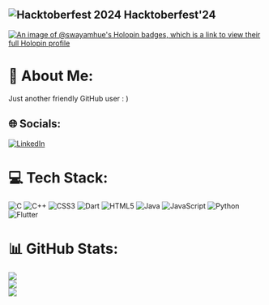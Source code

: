 ## ![Hacktoberfest 2024](https://hacktoberfest.com/_next/static/media/opengraph.da4e7e30.png) Hacktoberfest'24
[![An image of @swayamhue's Holopin badges, which is a link to view their full Holopin profile](https://holopin.me/swayamhue)](https://holopin.io/@swayamhue)

# 💫 About Me:
Just another friendly GitHub user : )

## 🌐 Socials:
[![LinkedIn](https://img.shields.io/badge/LinkedIn-%230077B5.svg?logo=linkedin&logoColor=white)](https://www.linkedin.com/in/swayam16/) 

# 💻 Tech Stack:
![C](https://img.shields.io/badge/c-%2300599C.svg?style=for-the-badge&logo=c&logoColor=white) ![C++](https://img.shields.io/badge/c++-%2300599C.svg?style=for-the-badge&logo=c%2B%2B&logoColor=white) ![CSS3](https://img.shields.io/badge/css3-%231572B6.svg?style=for-the-badge&logo=css3&logoColor=white) ![Dart](https://img.shields.io/badge/dart-%230175C2.svg?style=for-the-badge&logo=dart&logoColor=white) ![HTML5](https://img.shields.io/badge/html5-%23E34F26.svg?style=for-the-badge&logo=html5&logoColor=white) ![Java](https://img.shields.io/badge/java-%23ED8B00.svg?style=for-the-badge&logo=openjdk&logoColor=white) ![JavaScript](https://img.shields.io/badge/javascript-%23323330.svg?style=for-the-badge&logo=javascript&logoColor=%23F7DF1E) ![Python](https://img.shields.io/badge/python-3670A0?style=for-the-badge&logo=python&logoColor=ffdd54) ![Flutter](https://img.shields.io/badge/Flutter-%2302569B.svg?style=for-the-badge&logo=Flutter&logoColor=white)
# 📊 GitHub Stats:
![](https://github-readme-stats.vercel.app/api?username=Swayam-hue&theme=dark&hide_border=false&include_all_commits=true&count_private=false)<br/>
![](https://github-readme-streak-stats.herokuapp.com/?user=Swayam-hue&theme=dark&hide_border=false)<br/>
![](https://github-readme-stats.vercel.app/api/top-langs/?username=Swayam-hue&theme=dark&hide_border=false&include_all_commits=true&count_private=false&layout=compact)

<!-- Proudly created with GPRM ( https://gprm.itsvg.in ) -->
